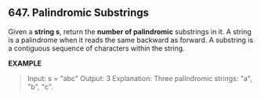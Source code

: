 ## 647. Palindromic Substrings
Given a **string s**, return the **number of palindromic** substrings in it.
A string is a palindrome when it reads the same backward as forward.
A substring is a contiguous sequence of characters within the string.

**EXAMPLE**

> Input: s = "abc"
> Output: 3
> Explanation: Three palindromic strings: "a", "b", "c".